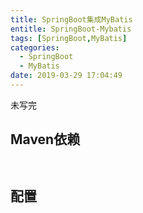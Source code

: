 ```yaml
---
title: SpringBoot集成MyBatis
entitle: SpringBoot-Mybatis
tags: [SpringBoot,MyBatis]
categories:
  - SpringBoot
  - MyBatis
date: 2019-03-29 17:04:49
---
```


未写完

<!--more-->

## Maven依赖

```maven


```

## 配置

